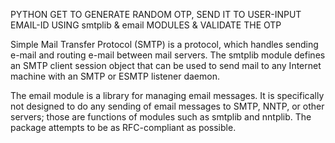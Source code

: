 PYTHON GET TO GENERATE RANDOM OTP, SEND IT TO USER-INPUT EMAIL-ID USING smtplib & email MODULES & VALIDATE THE OTP

Simple Mail Transfer Protocol (SMTP) is a protocol, which handles sending e-mail and routing e-mail between mail servers. The smtplib module defines an SMTP client session object that can be used to send mail to any Internet machine with an SMTP or ESMTP listener daemon.

The email module is a library for managing email messages. It is specifically not designed to do any sending of email messages to SMTP, NNTP, or other servers; those are functions of modules such as smtplib and nntplib. The package attempts to be as RFC-compliant as possible.
